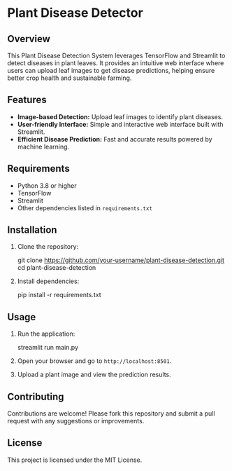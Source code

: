 
# Plant Disease Detector

## Overview  
This Plant Disease Detection System leverages TensorFlow and Streamlit to detect diseases in plant leaves. It provides an intuitive web interface where users can upload leaf images to get disease predictions, helping ensure better crop health and sustainable farming.

## Features  
- **Image-based Detection:** Upload leaf images to identify plant diseases.  
- **User-friendly Interface:** Simple and interactive web interface built with Streamlit.  
- **Efficient Disease Prediction:** Fast and accurate results powered by machine learning.  

## Requirements  
- Python 3.8 or higher  
- TensorFlow  
- Streamlit  
- Other dependencies listed in `requirements.txt`  

## Installation  
1. Clone the repository:  

   git clone https://github.com/your-username/plant-disease-detection.git
   cd plant-disease-detection


2. Install dependencies:  

   pip install -r requirements.txt


## Usage  
1. Run the application:  
  
   streamlit run main.py


2. Open your browser and go to `http://localhost:8501`.

3. Upload a plant image and view the prediction results.

## Contributing  
Contributions are welcome! Please fork this repository and submit a pull request with any suggestions or improvements.

## License  
This project is licensed under the MIT License.  


